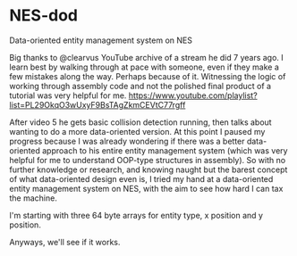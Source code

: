 # NES-dod
Data-oriented entity management system on NES

Big thanks to @clearvus YouTube archive of a stream he did 7 years ago. I learn best by walking through at pace with someone, even if they make a few mistakes along the way. Perhaps because of it. Witnessing the logic of working through assembly code and not the polished final product of a tutorial was very helpful for me.
https://www.youtube.com/playlist?list=PL29OkqO3wUxyF9BsTAgZkmCEVtC77rgff

After video 5 he gets basic collision detection running, then talks about wanting to do a more data-oriented version. At this point I paused my progress because I was already wondering if there was a better data-oriented approach to his entire entity management system (which was very helpful for me to understand OOP-type structures in assembly). So with no further knowledge or research, and knowing naught but the barest concept of what data-oriented design even is, I tried my hand at a data-oriented entity management system on NES, with the aim to see how hard I can tax the machine.

I'm starting with three 64 byte arrays for entity type, x position and y position. 

Anyways, we'll see if it works.